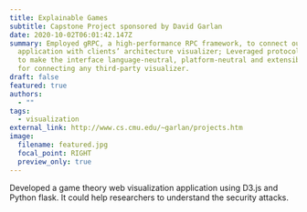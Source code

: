 ```yaml
---
title: Explainable Games
subtitle: Capstone Project sponsored by David Garlan
date: 2020-10-02T06:01:42.147Z
summary: Employed gRPC, a high-performance RPC framework, to connect our
  application with clients’ architecture visualizer; Leveraged protocol buffers
  to make the interface language-neutral, platform-neutral and extensible enough
  for connecting any third-party visualizer.
draft: false
featured: true
authors:
  - ""
tags:
  - visualization
external_link: http://www.cs.cmu.edu/~garlan/projects.htm
image:
  filename: featured.jpg
  focal_point: RIGHT
  preview_only: true
---
```

Developed a game theory web visualization application using D3.js and Python flask. It could help researchers to understand the security attacks.